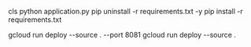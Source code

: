 cls
python application.py
pip uninstall -r requirements.txt -y
pip install -r requirements.txt


gcloud run deploy --source . --port 8081
gcloud run deploy --source .